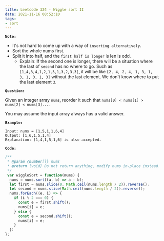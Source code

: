 ```yaml
---
title: Leetcode 324 - Wiggle sort II
date: 2021-11-16 00:52:10
tags:
- sort
---
```

**`Note:`**
- It's not hard to come up with a way of `inserting alternatively`.
- Sort the whole nums first.
- Split it into half, and the `first half is longer` is len is odd. 
  - Explain: If the second one is longer, there will be a situation where the last of `second` has no where to go. Such as `[1,4,3,4,1,2,1,3,1,3,2,3,3]`, it will be like `[2, 4, 2, 4, 1, 3, 1, 3, 1, 3, 1, 3]` without the last element. We don't know where to put the last element `3`.

**`Question:`**

Given an integer array `nums`, reorder it such that `nums[0] < nums[1] > nums[2] < nums[3]....`

You may assume the input array always has a valid answer.

**`Example:`**
```
Input: nums = [1,5,1,1,6,4]
Output: [1,6,1,5,1,4]
Explanation: [1,4,1,5,1,6] is also accepted.
```

**`Code:`**
```javascript
/**
 * @param {number[]} nums
 * @return {void} Do not return anything, modify nums in-place instead.
 */
 var wiggleSort = function(nums) {
  nums = nums.sort((a, b) => a - b);
  let first = nums.slice(0, Math.ceil(nums.length / 2)).reverse();
  let second = nums.slice(Math.ceil(nums.length / 2)).reverse();
  nums.forEach((e, i) => {
    if (i % 2 === 0) {
      const e = first.shift();
      nums[i] = e;
    } else {
      const e = second.shift();
      nums[i] = e;
    }
  })
};
```